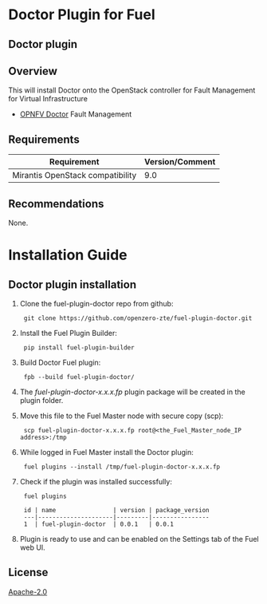 Doctor Plugin for Fuel
============

Doctor plugin
-----------------------

Overview
--------

This will install Doctor onto the OpenStack controller for Fault Management for Virtual Infrastructure

* [OPNFV Doctor](https://wiki.opnfv.org/doctor) Fault Management

Requirements
------------

| Requirement                      | Version/Comment |
|----------------------------------|-----------------|
| Mirantis OpenStack compatibility | 9.0             |

Recommendations
---------------

None.

Installation Guide
==================

Doctor plugin installation
----------------------------------------

1. Clone the fuel-plugin-doctor repo from github:

        git clone https://github.com/openzero-zte/fuel-plugin-doctor.git

2. Install the Fuel Plugin Builder:

        pip install fuel-plugin-builder

3. Build Doctor Fuel plugin:

        fpb --build fuel-plugin-doctor/

4. The *fuel-plugin-doctor-x.x.x.fp* plugin package will be created in the plugin folder.

5. Move this file to the Fuel Master node with secure copy (scp):

        scp fuel-plugin-doctor-x.x.x.fp root@<the_Fuel_Master_node_IP address>:/tmp

6. While logged in Fuel Master install the Doctor plugin:

        fuel plugins --install /tmp/fuel-plugin-doctor-x.x.x.fp

7. Check if the plugin was installed successfully:

        fuel plugins

        id | name                | version | package_version
        ---|---------------------|---------|----------------
        1  | fuel-plugin-doctor  | 0.0.1   | 0.0.1

8. Plugin is ready to use and can be enabled on the Settings tab of the Fuel web UI.

## License
  [Apache-2.0](LICENSE)
